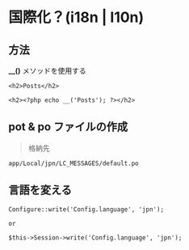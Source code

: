 # 国際化？(i18n | l10n)

## 方法

**__()** メソッドを使用する

```
<h2>Posts</h2>

<h2><?php echo __('Posts'); ?></h2>
```

## pot & po  ファイルの作成

> 格納先

```
app/Local/jpn/LC_MESSAGES/default.po
```

## 言語を変える

```
Configure::write('Config.language', 'jpn');

or

$this->Session->write('Config.language', 'jpn');
```

